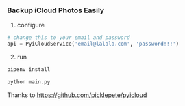 ### Backup iCloud Photos Easily
1. configure
```python
# change this to your email and password
api = PyiCloudService('email@lalala.com', 'password!!!')
```

2. run
```python
pipenv install

python main.py
```

Thanks to https://github.com/picklepete/pyicloud